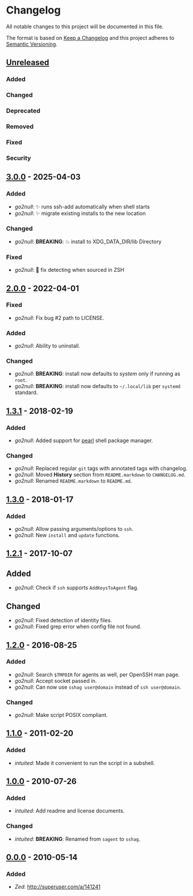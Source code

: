# Changelog

All notable changes to this project will be documented in this file.

The format is based on [Keep a Changelog]
and this project adheres to [Semantic Versioning].

## [Unreleased]
### Added
### Changed
### Deprecated
### Removed
### Fixed
### Security

## [3.0.0] - 2025-04-03
### Added
* _go2null_: ✨ runs ssh-add automatically when shell starts
* _go2null_: ✨ migrate existing installs to the new location
### Changed
* _go2null_: __BREAKING__: 💥 install to XDG_DATA_DIR/lib Directory
### Fixed
* _go2null_: 🐛 fix detecting when sourced in ZSH

## [2.0.0] - 2022-04-01
### Fixed
* _go2null_: Fix bug #2 path to LICENSE.
### Added
* _go2null_: Ability to uninstall.
### Changed
* _go2null_: __BREAKING__: install now defaults to _system_ only if running as `root`.
* _go2null_: __BREAKING__: install now defaults to `~/.local/lib` per `systemd` standard.

## [1.3.1] - 2018-02-19
### Added
* _go2null_: Added support for [pearl] shell package manager.
### Changed
* _go2null_: Replaced regular `git` tags with annotated tags with changelog.
* _go2null_: Moved __History__ section from `README.markdown` to `CHANGELOG.md`.
* _go2null_: Renamed `README.markdown` to `README.md`.

## [1.3.0] - 2018-01-17
### Added
* _go2null_: Allow passing arguments/options to `ssh`.
* _go2null_: New `install` and `update` functions.

## [1.2.1] - 2017-10-07
## Added
* _go2null_: Check if `ssh` supports `AddKeysToAgent` flag.
## Changed
* _go2null_: Fixed detection of identity files.
* _go2null_: Fixed grep error when config file not found.

## [1.2.0] - 2016-08-25
### Added
* _go2null_: Search `$TMPDIR` for agents as well, per OpenSSH man page.
* _go2null_: Accept socket passed in.
* _go2null_: Can now use `sshag user@domain` instead of `ssh user@domain`.
### Changed
* _go2null_: Make script POSIX compliant.

## [1.1.0] - 2011-02-20
### Added
* _intuited_: Made it convenient to run the script in a subshell.

## [1.0.0] - 2010-07-26
### Added
* _intuited_: Add readme and license documents.
### Changed
* _intuited_: __BREAKING__: Renamed from `sagent` to `sshag`.

## [0.0.0] - 2010-05-14
### Added
* _Zed_: http://superuser.com/a/141241


[Keep a Changelog]:    http://keepachangelog.com
[Semantic Versioning]: http://semver.org
[pearl]:               https://github.com/pearl-core/pearl#installation

[Unreleased]: https://github.com/go2null/sshag/compare/3.0.0..HEAD
[3.0.0]:      https://github.com/go2null/sshag/compare/2.0.0...3.0.0
[2.0.0]:      https://github.com/go2null/sshag/compare/1.3.0...2.0.0
[1.3.1]:      https://github.com/go2null/sshag/compare/1.3.0...1.3.1
[1.3.0]:      https://github.com/go2null/sshag/compare/1.2.1...1.3.0
[1.2.1]:      https://github.com/go2null/sshag/compare/1.2.0...1.2.1
[1.2.0]:      https://github.com/go2null/sshag/compare/1.1.0...1.2.0
[1.1.0]:      https://github.com/go2null/sshag/compare/1.0.0...1.1.0
[1.0.0]:      https://github.com/go2null/sshag/compare/0.0.0...1.0.0
[0.0.0]:      https://github.com/go2null/sshag/releases/tag/0.0.0
